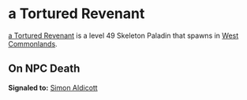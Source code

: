 # a Tortured Revenant



[a Tortured Revenant](/npc/21031) is a level 49 Skeleton Paladin that spawns in [West Commonlands](/zone/21).



## On NPC Death

**Signaled to:**  [Simon Aldicott](/npc/21011)
